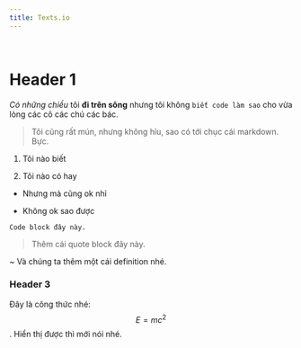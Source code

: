 ```yaml
---
title: Texts.io
---
```


 

Header 1
========

*Có những chiều* tôi **đi trên sông** nhưng tôi không `biết code làm sao` cho
vừa lòng các cô các chú các bác.

>   Tôi cũng rất mún, nhưng không hỉu, sao có tới chục cái markdown. Bực.

1.  Tôi nào biết

2.  Tôi nào có hay

-   Nhưng mà cũng ok nhỉ

-   Không ok sao được

~~~~~~~~~~~~~~~~~~~~~~~~~~~~~~~~~~~~~~~~~~~~~~~~~~~~~~~~~~~~~~~~~~~~~~~~~~~~~~~~
Code block đây này.
~~~~~~~~~~~~~~~~~~~~~~~~~~~~~~~~~~~~~~~~~~~~~~~~~~~~~~~~~~~~~~~~~~~~~~~~~~~~~~~~

>   Thêm cái quote block đây này.

~   Và chúng ta thêm một cái definition nhé.

### Header 3

Đây là công thức nhé: $$E=mc^2$$. Hiển thị được thì mới nói nhé.

 
